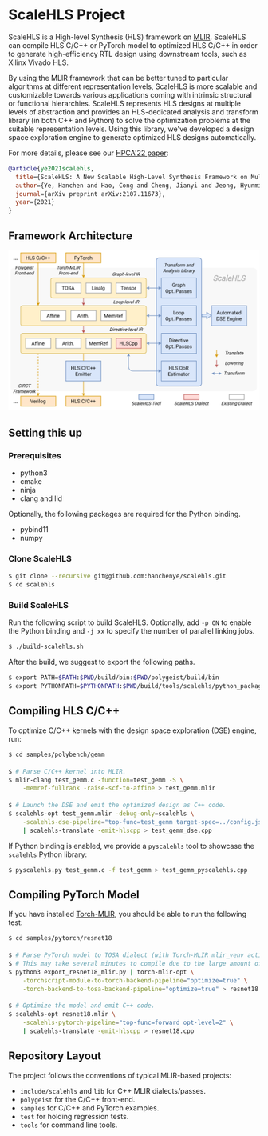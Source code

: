 # ScaleHLS Project

ScaleHLS is a High-level Synthesis (HLS) framework on [MLIR](https://mlir.llvm.org). ScaleHLS can compile HLS C/C++ or PyTorch model to optimized HLS C/C++ in order to generate high-efficiency RTL design using downstream tools, such as Xilinx Vivado HLS.

By using the MLIR framework that can be better tuned to particular algorithms at different representation levels, ScaleHLS is more scalable and customizable towards various applications coming with intrinsic structural or functional hierarchies. ScaleHLS represents HLS designs at multiple levels of abstraction and provides an HLS-dedicated analysis and transform library (in both C++ and Python) to solve the optimization problems at the suitable representation levels. Using this library, we've developed a design space exploration engine to generate optimized HLS designs automatically.

For more details, please see our [HPCA'22 paper](https://arxiv.org/abs/2107.11673):
```bibtex
@article{ye2021scalehls,
  title={ScaleHLS: A New Scalable High-Level Synthesis Framework on Multi-Level Intermediate Representation},
  author={Ye, Hanchen and Hao, Cong and Cheng, Jianyi and Jeong, Hyunmin and Huang, Jack and Neuendorffer, Stephen and Chen, Deming},
  journal={arXiv preprint arXiv:2107.11673},
  year={2021}
}
```

## Framework Architecture

<p align="center"><img src="docs/ScaleHLS.svg"/></p>

## Setting this up

### Prerequisites
- python3
- cmake
- ninja
- clang and lld

Optionally, the following packages are required for the Python binding.
- pybind11
- numpy

### Clone ScaleHLS
```sh
$ git clone --recursive git@github.com:hanchenye/scalehls.git
$ cd scalehls
```

### Build ScaleHLS
Run the following script to build ScaleHLS. Optionally, add `-p ON` to enable the Python binding and `-j xx` to specify the number of parallel linking jobs.
```sh
$ ./build-scalehls.sh
```

After the build, we suggest to export the following paths.
```sh
$ export PATH=$PATH:$PWD/build/bin:$PWD/polygeist/build/bin
$ export PYTHONPATH=$PYTHONPATH:$PWD/build/tools/scalehls/python_packages/scalehls_core
```

## Compiling HLS C/C++ 
To optimize C/C++ kernels with the design space exploration (DSE) engine, run:
```sh
$ cd samples/polybench/gemm

$ # Parse C/C++ kernel into MLIR.
$ mlir-clang test_gemm.c -function=test_gemm -S \
    -memref-fullrank -raise-scf-to-affine > test_gemm.mlir

$ # Launch the DSE and emit the optimized design as C++ code.
$ scalehls-opt test_gemm.mlir -debug-only=scalehls \
    -scalehls-dse-pipeline="top-func=test_gemm target-spec=../config.json" \
    | scalehls-translate -emit-hlscpp > test_gemm_dse.cpp
```

If Python binding is enabled, we provide a `pyscalehls` tool to showcase the `scalehls` Python library:
```sh
$ pyscalehls.py test_gemm.c -f test_gemm > test_gemm_pyscalehls.cpp
```

## Compiling PyTorch Model
If you have installed [Torch-MLIR](https://github.com/llvm/torch-mlir), you should be able to run the following test:
```sh
$ cd samples/pytorch/resnet18

$ # Parse PyTorch model to TOSA dialect (with Torch-MLIR mlir_venv activated).
$ # This may take several minutes to compile due to the large amount of weights.
$ python3 export_resnet18_mlir.py | torch-mlir-opt \
    -torchscript-module-to-torch-backend-pipeline="optimize=true" \
    -torch-backend-to-tosa-backend-pipeline="optimize=true" > resnet18.mlir

$ # Optimize the model and emit C++ code.
$ scalehls-opt resnet18.mlir \
    -scalehls-pytorch-pipeline="top-func=forward opt-level=2" \
    | scalehls-translate -emit-hlscpp > resnet18.cpp
```

## Repository Layout
The project follows the conventions of typical MLIR-based projects:
- `include/scalehls` and `lib` for C++ MLIR dialects/passes.
- `polygeist` for the C/C++ front-end.
- `samples` for C/C++ and PyTorch examples.
- `test` for holding regression tests.
- `tools` for command line tools.
